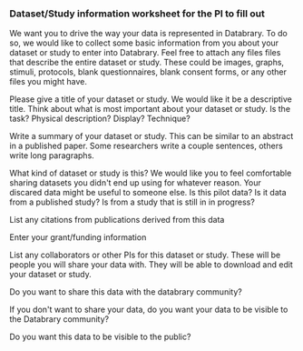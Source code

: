### Dataset/Study information worksheet for the PI to fill out

We want you to drive the way your data is represented in Databrary.  To do so, we would  like to collect some basic information from you about your dataset or study to enter into Databrary. Feel free to attach any files files that describe the entire dataset or study. These could be images, graphs, stimuli, protocols, blank questionnaires, blank consent forms, or any other files you might have. 



Please give a title of your dataset or study. We would like it be a descriptive title. Think about what is most important about your dataset or study. Is the task? Physical description? Display? Technique? 



Write a summary of your dataset or study. This can be similar to an abstract in a published paper. Some researchers write a couple sentences, others write long paragraphs.


What kind of dataset or study is this? We would like you to feel comfortable sharing datasets you didn't end up using for whatever reason.  Your discared data might be useful to someone else. Is this pilot data? Is it data from a published study? Is from a study that is still in in progress? 





List any citations from publications derived from this data



Enter your grant/funding information



List any collaborators or other PIs for this dataset or study. These will be people you will share your data with. They will be able to download and edit your dataset or study.




Do you want to share this data with the databrary community?


If you don't want to share your data, do you want your data to be visible to the Databrary community? 



Do you want this data to be visible to the public? 
